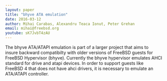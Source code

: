 ```yaml
---
layout: paper
title: "bhyve ATA emulation"
date: 2016-03-12
author: Mihai Carabas, Alexandru Teaca Ionut, Peter Grehan
email: mihai@freebsd.org
youtube: sK7JvbT4zAU
---
```

The bhyve ATA/ATAPI emulation is part of a larger project that aims to insure backward compatibilty with older versions of FreeBSD guests for FreeBSD Hypervisor (bhyve). Currently the bhyve hypervisor emulates AHCI standard for drive and atapi devices. In order to support guests like FreeBSD 4 that does not have ahci drivers, it is necessary to emulate an ATA/ATAPI controller.

